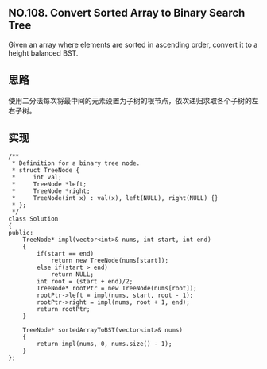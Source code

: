 ## NO.108. Convert Sorted Array to Binary Search Tree

Given an array where elements are sorted in ascending order, convert it to a height balanced BST.

## 思路
使用二分法每次将最中间的元素设置为子树的根节点，依次递归求取各个子树的左右子树。

## 实现
```
/**
 * Definition for a binary tree node.
 * struct TreeNode {
 *     int val;
 *     TreeNode *left;
 *     TreeNode *right;
 *     TreeNode(int x) : val(x), left(NULL), right(NULL) {}
 * };
 */
class Solution
{
public:
    TreeNode* impl(vector<int>& nums, int start, int end)
    {   
        if(start == end)
            return new TreeNode(nums[start]);
        else if(start > end)
            return NULL;    
        int root = (start + end)/2;
        TreeNode* rootPtr = new TreeNode(nums[root]);
        rootPtr->left = impl(nums, start, root - 1); 
        rootPtr->right = impl(nums, root + 1, end);
        return rootPtr;
    }

    TreeNode* sortedArrayToBST(vector<int>& nums)
    {   
        return impl(nums, 0, nums.size() - 1);      
    }   
};
```
